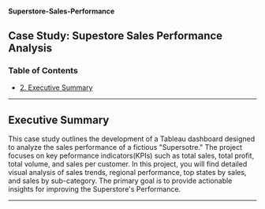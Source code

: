 #### Superstore-Sales-Performance

<h2>Case Study: Supestore Sales Performance Analysis</h2>

<h3>Table of Contents</h3>

- [2. Executive Summary]()

---

<h2>Executive Summary</h2>

This case study outlines the development of a Tableau dashboard designed to analyze the sales performance of a fictious "Supersotre." The project focuses on key peformance indicators(KPIs) such as total sales, total profit, total volume, and sales per customer.  In this project, you will find detailed visual analysis of sales trends, regional performance, top states by sales, and sales by sub-category. The primary goal is to provide actionable insights for improving the Superstore's Performance.

---


